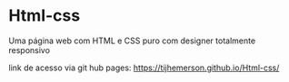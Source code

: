 # Html-css
Uma página web com HTML e CSS puro com designer totalmente responsivo

link de acesso via git hub pages: https://tijhemerson.github.io/Html-css/
